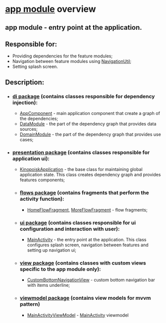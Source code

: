 # [app module](../app) overview

## app module - entry point at the application.

## Responsible for:

- Providing dependencies for the feature modules;
- Navigation between feature modules
  using [NavigationUtil](../core/src/main/java/by/bashlikovvv/core/ext/NavigationUtil.kt);
- Setting splash screen.

## Description:

- ### [di package](../app/src/main/java/by/bashlikovvv/kinopoisk_android/di) (contains classes responsible for dependency injection):
    - [AppComponent](../app/src/main/java/by/bashlikovvv/kinopoisk_android/di/AppComponent.kt) -
      main application component that create a graph of the dependencies;
    - [DataModule](../app/src/main/java/by/bashlikovvv/kinopoisk_android/di/DataModule.kt) -
      the part of the dependency graph that provides data sources;
    - [DomainModule](../app/src/main/java/by/bashlikovvv/kinopoisk_android/di/DomainModule.kt) -
      the part of the dependency graph that provides use cases;
- ### [presentation package](../app/src/main/java/by/bashlikovvv/kinopoisk_android/presentation) (contains classes responsible for application ui):
    - [KinopoiskApplication](../app/src/main/java/by/bashlikovvv/kinopoisk_android/presentation/KinopoiskApplication.kt) -
      the base class for maintaining global application state. This class creates dependency graph
      and
      provides features components;
    - ### [flows package](../app/src/main/java/by/bashlikovvv/kinopoisk_android/presentation/flows) (contains fragments that perform the activity function):
        - [HomeFlowFragment](../app/src/main/java/by/bashlikovvv/kinopoisk_android/presentation/flows/HomeFlowFragment.kt),
        [MoreFlowFragment](../app/src/main/java/by/bashlikovvv/kinopoisk_android/presentation/flows/MoreFlowFragment.kt) - flow fragments;
    - ### [ui package](../app/src/main/java/by/bashlikovvv/kinopoisk_android/presentation/ui) (contains classes responsible for ui configuration and interaction with user):
        - [MainActivity](../app/src/main/java/by/bashlikovvv/kinopoisk_android/presentation/ui/MainActivity.kt) -
          the entry point at the application. This class configures splash screen, navigation
          between features and
          setting up navigation ui;
    - ### [view package](../app/src/main/java/by/bashlikovvv/kinopoisk_android/presentation/view) (contains classes with custom views specific to the app module only):
        - [CustomBottomNavigationView](../app/src/main/java/by/bashlikovvv/kinopoisk_android/presentation/view/CustomBottomNavigationView.kt) -
          custom bottom navigation bar with items underline;
    - ### [viewmodel package](../app/src/main/java/by/bashlikovvv/kinopoisk_android/presentation/viewmodel) (contains view models for mvvm pattern)
        - [MainActivityViewModel](../app/src/main/java/by/bashlikovvv/kinopoisk_android/presentation/viewmodel/MainActivityViewModel.kt) -
          [MainActivity](../app/src/main/java/by/bashlikovvv/kinopoisk_android/presentation/ui/MainActivity.kt)
          viewmodel
